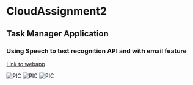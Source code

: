 # CloudAssignment2

## Task Manager Application 
### Using Speech to text recognition API and with email feature


[Link to webapp](https://dry-river-89115.herokuapp.com/)


![PIC](https://github.com/JohnPolvorosa/CloudAssignment2/tree/master/Images/Snap1.PNG)
![PIC](https://github.com/JohnPolvorosa/CloudAssignment2/tree/master/Images/Snap2.PNG)
![PIC](https://github.com/JohnPolvorosa/CloudAssignment2/tree/master/Images/Snap3.PNG)
